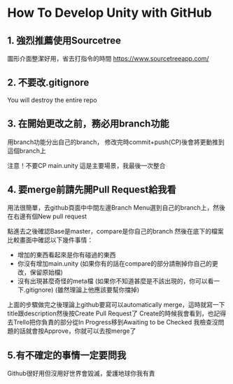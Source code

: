 # How To Develop Unity with GitHub

## 1. 強烈推薦使用Sourcetree
圖形介面整潔好用，省去打指令的時間 
https://www.sourcetreeapp.com/
## 2. 不要改.gitignore
You will destroy the entire repo
## 3. 在開始更改之前，務必用branch功能
用branch功能分出自己的branch，
修改完時commit+push(CP)後會將更動推到這個branch上

注意！不要CP main.unity
這是主要場景，我最後一次整合

## 4. 要merge前請先開Pull Request給我看
用法很簡單，去github頁面中中間左邊Branch Menu選到自己的branch上，然後在右邊有個New pull request

點進去之後確認Base是master，compare是你自己的branch
然後在底下的檔案比較畫面中確認以下幾件事情：
+ 增加的東西看起來是你有碰過的東西
+ 你沒有增加main.unity
(如果你有的話在compare的部分請刪掉你自己的更改，保留原始檔)
+ 沒有出現甚麼奇怪的meta檔
(如果你不知道甚麼是不該出現的，你可以看一下.gitignore)
(雖然理論上他應該要幫你擋掉)

上面的步驟做完之後理論上github要寫可以automatically merge，這時就寫一下title跟description然後按Create Pull Request了
Create的時候我會看到，也記得去Trello把你負責的部分從In Progress移到Awaiting to be Checked
我檢查沒問題的話就會按Approve，你就可以去按merge了

## 5.有不確定的事情一定要問我
Github很好用但沒用好世界會毀滅，愛護地球你我有責
